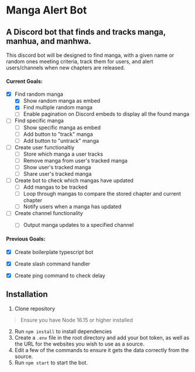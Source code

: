 # **Manga Alert Bot**
## A Discord bot that finds and tracks manga, manhua, and manhwa.
This discord bot will be designed to find manga, with a given name or random ones meeting criteria, track them for users, and alert users/channels when new chapters are released.

#### **Current Goals**:

- [x] Find random manga
    - [x] Show random manga as embed
    - [x] Find multiple random manga
    - [ ] Enable pagination on Discord embeds to display all the found manga

- [ ] Find specific manga
    - [ ] Show specific manga as embed
    - [ ] Add button to "track" manga
    - [ ] Add button to "untrack" manga

- [ ] Create user functionaltiy
    - [ ] Store which manga a user tracks
    - [ ] Remove manga from user's tracked manga
    - [ ] Show user's tracked manga
    - [ ] Share user's tracked manga

- [ ] Create bot to check which mangas have updated
    - [ ] Add mangas to be tracked
    - [ ] Loop through mangas to compare the stored chapter and current chapter
    - [ ] Notify users when a manga has updated

- [ ] Create channel functionality
    - [ ] Output manga updates to a specified channel


#### **Previous Goals**:
- [X] Create boilerplate typescript bot
- [X] Create slash command handler
- [X] Create ping command to check delay
 

## **Installation**
1. Clone repository
> Ensure you have Node 16.15 or higher installed
2. Run `npm install` to install dependencies
3. Create a `.env` file in the root directory and add your bot token, as well as the URL for the websites you wish to use as a source.
4. Edit a few of the commands to ensure it gets the data correctly from the source.
5. Run `npm start` to start the bot.